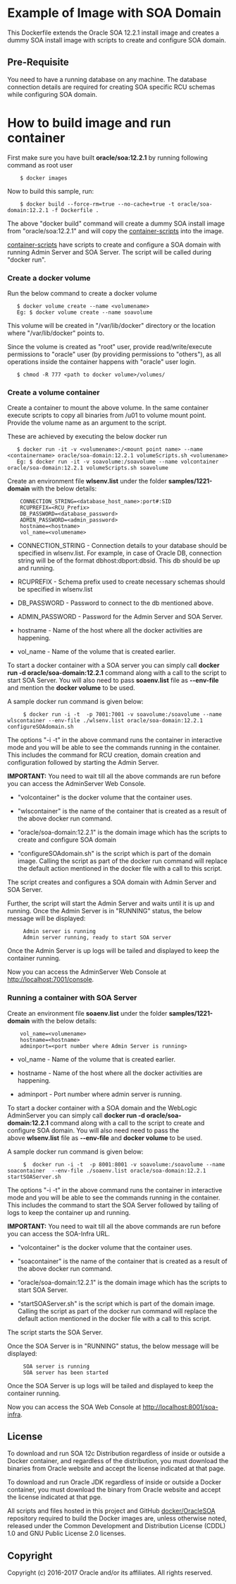 Example of Image with SOA Domain
================================
This Dockerfile extends the Oracle SOA 12.2.1 install image and creates a dummy SOA install image with scripts to create and configure SOA domain.

## Pre-Requisite
You need to have a running database on any machine. The database connection details are required for creating SOA specific RCU schemas while configuring SOA domain.

# How to build image and run container
First make sure you have built **oracle/soa:12.2.1** by running following command as root user

        $ docker images 
                                                     
Now to build this sample, run:

        $ docker build --force-rm=true --no-cache=true -t oracle/soa-domain:12.2.1 -f Dockerfile .
        
The above "docker build" command will create a dummy SOA install image from "oracle/soa:12.2.1" and will copy the [container-scripts](samples/1221-domain/container-scripts) into the image.

[container-scripts](samples/1221-domain/container-scripts) have scripts to create and configure a SOA domain with running Admin Server and SOA Server. The script will be called during "docker run". 

### Create a docker volume

Run the below command to create a docker volume

       $ docker volume create --name <volumename>
       Eg: $ docker volume create --name soavolume
       
This volume will be created in "/var/lib/docker" directory or the location where "/var/lib/docker" points to.

Since the volume is created as "root" user, provide read/write/execute permissions to "oracle" user (by providing permissions to "others"), as all operations inside the container happens with "oracle" user login.

       $ chmod -R 777 <path to docker volume>/volumes/


### Create a volume container

Create a container to mount the above volume. In the same container execute scripts to copy all binaries from /u01 to volume mount point. Provide the volume name as an argument to the script. 

These are achieved by executing the below docker run

       $ docker run -it -v <volumename>:/<mount point name> --name <containername> oracle/soa-domain:12.2.1 volumeScripts.sh <volumename> 
       Eg: $ docker run -it -v soavolume:/soavolume --name volcontainer oracle/soa-domain:12.2.1 volumeScripts.sh soavolume

Create an environment file **wlsenv.list** under the folder **samples/1221-domain** with the below details:

        CONNECTION_STRING=<database_host_name>:port#:SID
        RCUPREFIX=<RCU_Prefix>
        DB_PASSWORD=<database_password>
        ADMIN_PASSWORD=<admin_password>
        hostname=<hostname>
        vol_name=<volumename>

 - CONNECTION_STRING - Connection details to your database should be specified in wlsenv.list. For example, in case of Oracle DB, connection string will be of the format dbhost:dbport:dbsid. This db should be up and running.

 - RCUPREFIX - Schema prefix used to create necessary schemas should be specified in wlsenv.list

 - DB_PASSWORD - Password to connect to the db mentioned above.

 - ADMIN_PASSWORD - Password for the Admin Server and SOA Server.

 - hostname - Name of the host where all the docker activities are happening.

 - vol_name - Name of the volume that is created earlier.

To start a docker container with a SOA server you can simply call **docker run -d oracle/soa-domain:12.2.1** command along with a call to the script to start SOA Server. You will also need to pass **soaenv.list** file as **--env-file** and mention the **docker volume** to be used. 

A sample docker run command is given below:

         $ docker run -i -t  -p 7001:7001 -v soavolume:/soavolume --name wlscontainer --env-file ./wlsenv.list oracle/soa-domain:12.2.1 configureSOAdomain.sh

The options "-i -t" in the above command runs the container in interactive mode and you will be able to see the commands running in the container. This includes the command for RCU creation, domain creation and configuration followed by starting the Admin Server.

**IMPORTANT:** You need to wait till all the above commands are run before you can access the AdminServer Web Console.

 * "volcontainer" is the docker volume that the container uses.

 * "wlscontainer" is the name of the container that is created as a result of the above docker run command.

 * "oracle/soa-domain:12.2.1" is the domain image which has the scripts to create and configure SOA domain

 * "configureSOAdomain.sh" is the script which is part of the domain image. Calling the script as part of the docker run command will replace the default action mentioned in the docker file with a call to this script.

The script creates and configures a SOA domain with Admin Server and SOA Server.

Further, the script will start the Admin Server and waits until it is up and running. Once the Admin Server is in "RUNNING" status, the below message will be displayed:

         Admin server is running
         Admin server running, ready to start SOA server
        
Once the Admin Server is up logs will be tailed and displayed to keep the container running.

Now you can access the AdminServer Web Console at [http://localhost:7001/console](http://localhost:7001/console).

### Running a container with SOA Server

Create an environment file **soaenv.list** under the folder **samples/1221-domain** with the below details:

        vol_name=<volumename>
        hostname=<hostname>
        adminport=<port number where Admin Server is running>

 - vol_name - Name of the volume that is created earlier.
 
 - hostname - Name of the host where all the docker activities are happening.
  
 - adminport - Port number where admin server is running.

To start a docker container with a SOA domain and the WebLogic AdminServer you can simply call **docker run -d oracle/soa-domain:12.2.1** command along with a call to the script to create and configure SOA domain. You will also need need to pass the above **wlsenv.list** file as **--env-file** and **docker volume** to be used.

A sample docker run command is given below:

         $  docker run -i -t  -p 8001:8001 -v soavolume:/soavolume --name soacontainer  --env-file ./soaenv.list oracle/soa-domain:12.2.1 startSOAServer.sh

The options "-i -t" in the above command runs the container in interactive mode and you will be able to see the commands running in the container. This includes the command to start the SOA Server followed by tailing of logs to keep the container up and running.

**IMPORTANT:** You need to wait till all the above commands are run before you can access the SOA-Infra URL.

 * "volcontainer" is the docker volume that the container uses.

 * "soacontainer" is the name of the container that is created as a result of the above docker run command.

 * "oracle/soa-domain:12.2.1" is the domain image which has the scripts to start SOA Server.

 * "startSOAServer.sh" is the script which is part of the domain image. Calling the script as part of the docker run command will replace the default action mentioned in the docker file with a call to this script.

The script starts the SOA Server.

Once the SOA Server is in "RUNNING" status, the below message will be displayed:

         SOA server is running
         SOA server has been started
        
Once the SOA Server is up logs will be tailed and displayed to keep the container running.

Now you can access the SOA Web Console at [http://localhost:8001/soa-infra](http://localhost:8001/soa-infra).

## License

To download and run SOA 12c Distribution regardless of inside or outside a Docker container, and regardless of the distribution, you must download the binaries from Oracle website and accept the license indicated at that page.

To download and run Oracle JDK regardless of inside or outside a Docker container, you must download the binary from Oracle website and accept the license indicated at that pge.

All scripts and files hosted in this project and GitHub [docker/OracleSOA](./) repository required to build the Docker images are, unless otherwise noted, released under the Common Development and Distribution License (CDDL) 1.0 and GNU Public License 2.0 licenses.

## Copyright

Copyright (c) 2016-2017 Oracle and/or its affiliates. All rights reserved.